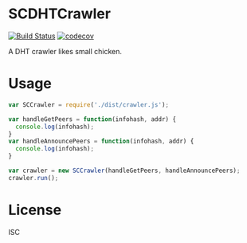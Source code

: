 # SCDHTCrawler  
[![Build Status](https://travis-ci.org/helloqiu/SCDHTCrawler.svg?branch=master)](https://travis-ci.org/helloqiu/SCDHTCrawler)
[![codecov](https://codecov.io/gh/helloqiu/SCDHTCrawler/branch/master/graph/badge.svg)](https://codecov.io/gh/helloqiu/SCDHTCrawler)  

A DHT crawler likes small chicken.
# Usage  
``` js
var SCCrawler = require('./dist/crawler.js');

var handleGetPeers = function(infohash, addr) {
  console.log(infohash);
}
var handleAnnouncePeers = function(infohash, addr) {
  console.log(infohash);
}

var crawler = new SCCrawler(handleGetPeers, handleAnnouncePeers);
crawler.run();
```
# License
ISC
